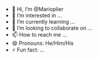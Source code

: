 - 👋 Hi, I’m @Marioplier
- 👀 I’m interested in ...
- 🌱 I’m currently learning ...
- 💞️ I’m looking to collaborate on ...
- 📫 How to reach me ...
- 😄 Pronouns: He/Him/His
- ⚡ Fun fact: ...

<!---
Marioplier/Marioplier is a ✨ special ✨ repository because its `README.md` (this file) appears on your GitHub profile.
You can click the Preview link to take a look at your changes.
--->
